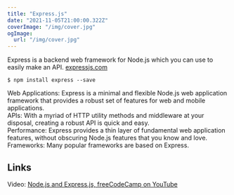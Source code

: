 ```yaml
---
title: "Express.js"
date: "2021-11-05T21:00:00.322Z"
coverImage: "/img/cover.jpg"
ogImage:
  url: "/img/cover.jpg"
---
```


Express is a backend web framework for Node.js which you can use to easily make an API.
[expressjs.com](https://expressjs.com/)

```
$ npm install express --save
```

Web Applications: Express is a minimal and flexible Node.js web application framework that provides a robust set of features for web and mobile applications.  
APIs: With a myriad of HTTP utility methods and middleware at your disposal, creating a robust API is quick and easy.  
Performance: Express provides a thin layer of fundamental web application features, without obscuring Node.js features that you know and love.  
Frameworks: Many popular frameworks are based on Express.

## Links
Video: [Node.js and Express.js, freeCodeCamp on YouTube](https://www.youtube.com/watch?v=Oe421EPjeBE)
